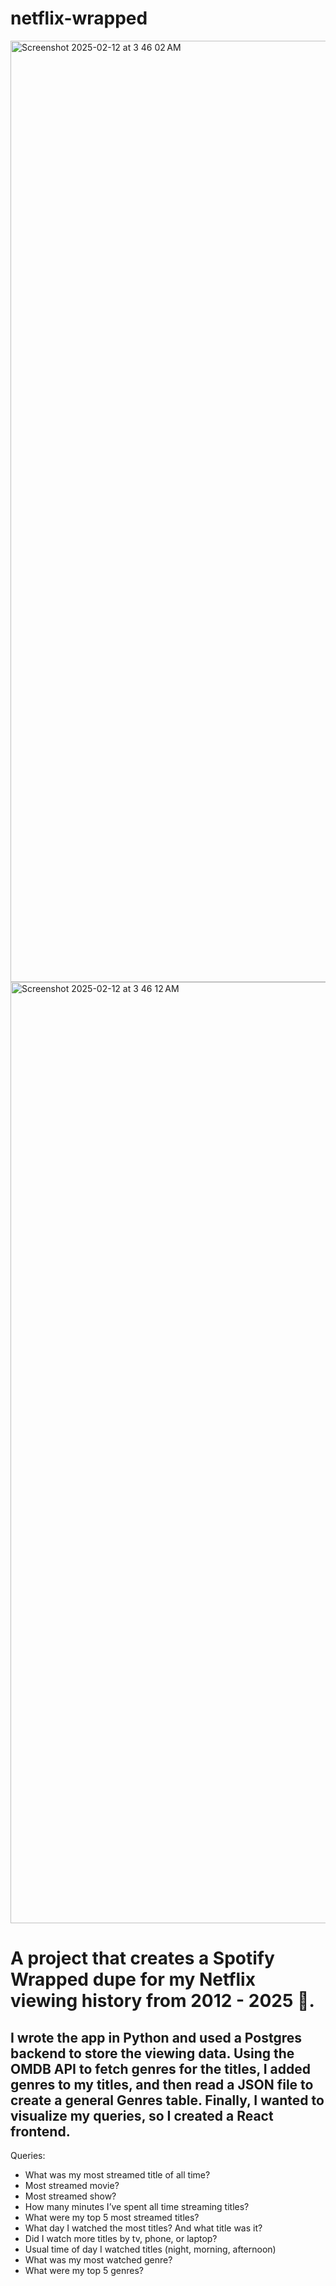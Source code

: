 # netflix-wrapped

<img width="1506" alt="Screenshot 2025-02-12 at 3 46 02 AM" src="https://github.com/user-attachments/assets/407f19e9-10fd-45a4-a1c4-1b32a76b6d84" />
<img width="1506" alt="Screenshot 2025-02-12 at 3 46 12 AM" src="https://github.com/user-attachments/assets/72c20463-fbed-4b5c-8e33-ec7662215aa4" />


<H1>A project that creates a Spotify Wrapped dupe for my Netflix viewing history from 2012 - 2025 🍿.</H1> 

<h2>I wrote the app in Python and used a Postgres backend to store the viewing data. Using the OMDB API to fetch genres for the titles, I added genres to my titles, and then read a JSON file to create a general Genres table. Finally, I wanted to visualize my queries, so I created a React frontend.</h2> 


Queries:

- What was my most streamed title of all time?
- Most streamed movie?
- Most streamed show?
- How many minutes I’ve spent all time streaming titles?
- What were my top 5 most streamed titles?
- What day I watched the most titles? And what title was it?
- Did I watch more titles by tv, phone, or laptop?
- Usual time of day I watched titles (night, morning, afternoon)
- What was my most watched genre?
- What were my top 5 genres?
